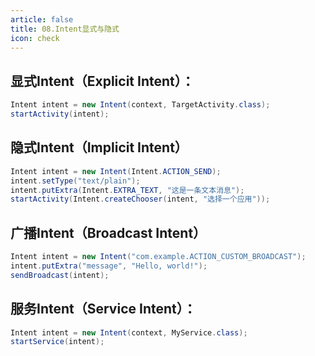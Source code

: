 ```yaml
---
article: false
title: 08.Intent显式与隐式
icon: check
---
```



## 显式Intent（Explicit Intent）：
```java
Intent intent = new Intent(context, TargetActivity.class);
startActivity(intent);
```


## 隐式Intent（Implicit Intent）
```java
Intent intent = new Intent(Intent.ACTION_SEND);
intent.setType("text/plain");
intent.putExtra(Intent.EXTRA_TEXT, "这是一条文本消息");
startActivity(Intent.createChooser(intent, "选择一个应用"));

```

## 广播Intent（Broadcast Intent）
```java
Intent intent = new Intent("com.example.ACTION_CUSTOM_BROADCAST");
intent.putExtra("message", "Hello, world!");
sendBroadcast(intent);

```
## 服务Intent（Service Intent）：
```java
Intent intent = new Intent(context, MyService.class);
startService(intent);

```